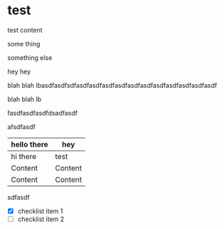 # test

test content

some thing

something else

hey hey

blah blah lbasdfasdfsdfasdfasdfasdfasdfasdfasdfasdfasdfasdfasdfasdf

blah blah lb

fasdfasdfasdfdsadfasdf

afsdfasdf

| hello there | hey     |
| ----------- | ------- |
| hi there    | test    |
| Content     | Content |
| Content     | Content |

sdfasdf

* [x] checklist item 1
* [ ] checklist item 2
